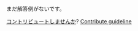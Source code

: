 
まだ解答例がないです。

[コントリビュートしませんか](https://github.com/BFEdev/BFE.dev-solutions/blob/main/question/what-is-dns-how-does-it-work_ja.md)?  [Contribute guideline](https://github.com/BFEdev/BFE.dev-solutions#how-to-contribute)
